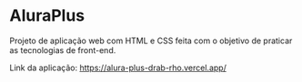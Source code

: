 # AluraPlus
Projeto de aplicação web com HTML e CSS feita com o objetivo de praticar as tecnologias de front-end.

Link da aplicação: https://alura-plus-drab-rho.vercel.app/
